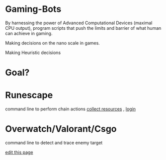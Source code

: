 # Gaming-Bots




By harnessing the power of Advanced Computational Devices (maximal CPU output), program scripts that push the limits and barrier of what human can achieve in gaming.






Making decisions on the nano scale in games.




Making Heuristic decisions




# Goal?


# Runescape

command line to perform chain actions [collect resources](https://github.com/ai-gorithm-js/CommandCenter/tree/main/planets/runescape) ,  [login](https://github.com/yida-li/Gaming-Bots/blob/master/runescape/hatchery/access.gif)

# Overwatch/Valorant/Csgo
command line to detect and trace enemy target 

<span class="edit-link"><a href="https://github.com/yida-li/Gaming-Bots/edit/master/README.md" target="_blank"><i class="fa fa-github"></i> edit this page</a></span>
